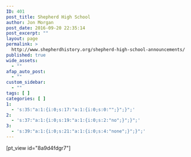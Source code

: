 ```yaml
---
ID: 401
post_title: Shepherd High School
author: Jon Morgan
post_date: 2016-09-20 22:35:14
post_excerpt: ""
layout: page
permalink: >
  http://www.shepherdhistory.org/shepherd-high-school-announcements/
published: true
wide_assets:
  - ""
afap_auto_post:
  - ""
custom_sidebar:
  - ""
tags: [ ]
categories: [ ]
1:
  - 's:35:"a:1:{i:0;s:17:"a:1:{i:0;s:0:"";}";}";'
2:
  - 's:37:"a:1:{i:0;s:19:"a:1:{i:0;s:2:"no";}";}";'
3:
  - 's:39:"a:1:{i:0;s:21:"a:1:{i:0;s:4:"none";}";}";'
---
```

[pt_view id="8a9d4fdgr7"]